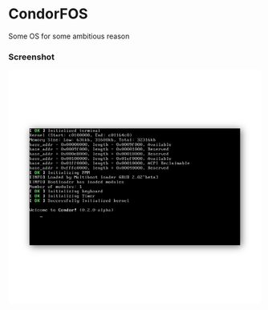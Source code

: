 # CondorFOS
Some OS for some ambitious reason
### Screenshot
<p><img src="./images/condor_0.2.png"></p>
